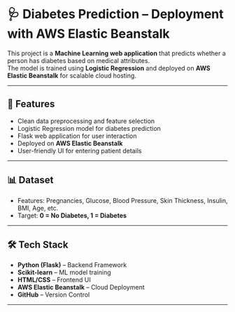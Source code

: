 # 🩺 Diabetes Prediction – Deployment with AWS Elastic Beanstalk

This project is a **Machine Learning web application** that predicts whether a person has diabetes based on medical attributes.  
The model is trained using **Logistic Regression** and deployed on **AWS Elastic Beanstalk** for scalable cloud hosting.

---

## 🚀 Features
- Clean data preprocessing and feature selection  
- Logistic Regression model for diabetes prediction  
- Flask web application for user interaction  
- Deployed on **AWS Elastic Beanstalk**  
- User-friendly UI for entering patient details  

---

## 📊 Dataset 
- Features: Pregnancies, Glucose, Blood Pressure, Skin Thickness, Insulin, BMI, Age, etc.  
- Target: **0 = No Diabetes, 1 = Diabetes**

---

## 🛠️ Tech Stack
- **Python (Flask)** – Backend Framework  
- **Scikit-learn** – ML model training  
- **HTML/CSS** – Frontend UI  
- **AWS Elastic Beanstalk** – Cloud Deployment  
- **GitHub** – Version Control  

---

